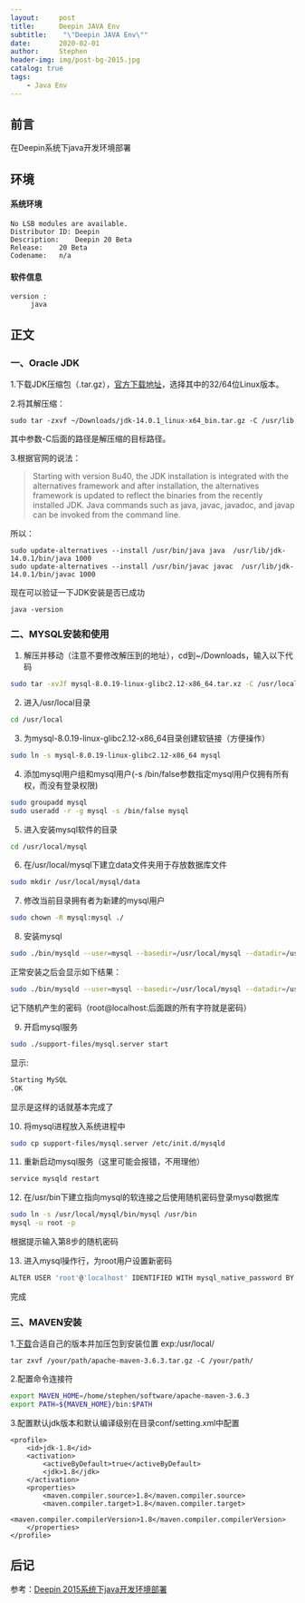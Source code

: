 ```yaml
---
layout:     post
title:      Deepin JAVA Env
subtitle:    "\"Deepin JAVA Env\""
date:       2020-02-01
author:     Stephen
header-img: img/post-bg-2015.jpg
catalog: true
tags:
    - Java Env
---
```

## 前言

在Deepin系统下java开发环境部署

## 环境
#### 系统环境
```text
No LSB modules are available.
Distributor ID:	Deepin
Description:	Deepin 20 Beta
Release:	20 Beta
Codename:	n/a
```
#### 软件信息
```text
version : 	
     java 
```

## 正文

### 一、Oracle JDK

1.下载JDK压缩包（.tar.gz），[官方下载地址]()，选择其中的32/64位Linux版本。

2.将其解压缩：

```
sudo tar -zxvf ~/Downloads/jdk-14.0.1_linux-x64_bin.tar.gz -C /usr/lib
```

其中参数-C后面的路径是解压缩的目标路径。

3.根据官网的说法：

> Starting with version 8u40, the JDK installation is integrated with  the alternatives framework and after installation, the alternatives  framework is updated to reflect the binaries from the recently installed JDK. Java commands such as java, javac, javadoc, and javap can be  invoked from the command line.  

所以：

```
sudo update-alternatives --install /usr/bin/java java  /usr/lib/jdk-14.0.1/bin/java 1000 
sudo update-alternatives --install /usr/bin/javac javac  /usr/lib/jdk-14.0.1/bin/javac 1000
```

现在可以验证一下JDK安装是否已成功 

```
java -version
```

### 二、MYSQL安装和使用

 1) 解压并移动（注意不要修改解压到的地址），cd到~/Downloads，输入以下代码

```sh
sudo tar -xvJf mysql-8.0.19-linux-glibc2.12-x86_64.tar.xz -C /usr/local 
```

 2) 进入/usr/local目录

```sh
cd /usr/local
```

 3) 为mysql-8.0.19-linux-glibc2.12-x86_64目录创建软链接（方便操作）

```sh
sudo ln -s mysql-8.0.19-linux-glibc2.12-x86_64 mysql
```

 4) 添加mysql用户组和mysql用户(-s /bin/false参数指定mysql用户仅拥有所有权，而没有登录权限)

```sh
sudo groupadd mysql
sudo useradd -r -g mysql -s /bin/false mysql
```

 5) 进入安装mysql软件的目录

```sh
cd /usr/local/mysql
```
 6) 在/usr/local/mysql下建立data文件夹用于存放数据库文件
```sh
sudo mkdir /usr/local/mysql/data
```
 7) 修改当前目录拥有者为新建的mysql用户
```sh
sudo chown -R mysql:mysql ./
```
 8) 安装mysql
```sh
sudo ./bin/mysqld --user=mysql --basedir=/usr/local/mysql --datadir=/usr/local/mysql/data --initialize
```
 正常安装之后会显示如下结果：
 ```sh
sudo ./bin/mysqld --user=mysql --basedir=/usr/local/mysql --datadir=/usr/local/mysql/data --initialize
 ```
 记下随机产生的密码（root@localhost:后面跟的所有字符就是密码）

 9) 开启mysql服务
```sh
sudo ./support-files/mysql.server start
```
 显示:
```sh
Starting MySQL
.OK
```
 显示是这样的话就基本完成了

 10) 将mysql进程放入系统进程中
```sh
sudo cp support-files/mysql.server /etc/init.d/mysqld
```
 11) 重新启动mysql服务（这里可能会报错，不用理他）
```sh
service mysqld restart
```
 12) 在/usr/bin下建立指向mysql的软连接之后使用随机密码登录mysql数据库
```sh
sudo ln -s /usr/local/mysql/bin/mysql /usr/bin
mysql -u root -p
```
 根据提示输入第8步的随机密码

 13) 进入mysql操作行，为root用户设置新密码
```sh
ALTER USER 'root'@'localhost' IDENTIFIED WITH mysql_native_password BY '123456';
```
完成

### 三、MAVEN安装

1.[下载](http://maven.apache.org/download.cgi)合适自己的版本并加压包到安装位置 exp:/usr/local/

```
tar zxvf /your/path/apache-maven-3.6.3.tar.gz -C /your/path/
```

2.配置命令连接符

```sh
export MAVEN_HOME=/home/stephen/software/apache-maven-3.6.3
export PATH=${MAVEN_HOME}/bin:$PATH
```

3.配置默认jdk版本和默认编译级别在目录conf/setting.xml中配置

```
<profile>
    <id>jdk-1.8</id>
    <activation>
        <activeByDefault>true</activeByDefault>
        <jdk>1.8</jdk>
    </activation>
    <properties>      
        <maven.compiler.source>1.8</maven.compiler.source>
        <maven.compiler.target>1.8</maven.compiler.target>            
        <maven.compiler.compilerVersion>1.8</maven.compiler.compilerVersion>
    </properties>
</profile>
```

## 后记

参考：[Deepin 2015系统下java开发环境部署](https://bbs.deepin.org/forum.php?mod=viewthread&tid=36225)


